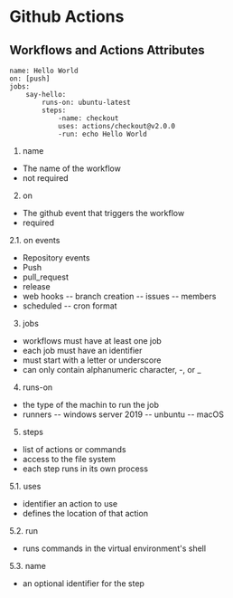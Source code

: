 # Github Actions

## Workflows and Actions Attributes

```
name: Hello World
on: [push]
jobs:
    say-hello:
        runs-on: ubuntu-latest
        steps:
            -name: checkout
            uses: actions/checkout@v2.0.0
            -run: echo Hello World
```
1. name
- The name of the workflow
- not required

2. on
- The github event that triggers the workflow
- required

2.1. on events
- Repository events
- Push
- pull_request
- release
- web hooks
    -- branch creation
    -- issues
    -- members
- scheduled
    -- cron format

3. jobs
- workflows must have at least one job
- each job must have an identifier
- must start with a letter or underscore
- can only contain alphanumeric character, -, or _

4. runs-on
- the type of the machin to run the job
- runners
    -- windows server 2019
    -- unbuntu
    -- macOS

5. steps
- list of actions or commands
- access to the file system
- each step runs in its own process

5.1. uses
- identifier an action to use
- defines the location of that action

5.2. run
- runs commands in the virtual environment's shell

5.3. name
- an optional identifier for the step